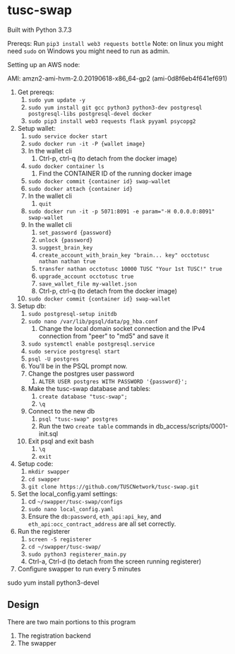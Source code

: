 # tusc-swap

Built with Python 3.7.3

Prereqs:
Run `pip3 install web3 requests bottle`
Note: on linux you might need `sudo` on Windows you might need to run as admin.

Setting up an AWS node:

AMI: amzn2-ami-hvm-2.0.20190618-x86_64-gp2 (ami-0d8f6eb4f641ef691)


1. Get prereqs:
    1. `sudo yum update -y`
    1. `sudo yum install git gcc python3 python3-dev postgresql postgresql-libs postgresql-devel docker`
    1. `sudo pip3 install web3 requests flask pyyaml psycopg2`
1. Setup wallet:
    1. `sudo service docker start`
    1. `sudo docker run -it -P {wallet image}`
    1. In the wallet cli
        1. Ctrl-p, ctrl-q (to detach from the docker image)
    1. `sudo docker container ls`
        1. Find the CONTAINER ID of the running docker image
    1. `sudo docker commit {container id} swap-wallet`
    1. `sudo docker attach {container id}`
    1. In the wallet cli
        1. `quit`
    1. `sudo docker run -it -p 5071:8091 -e param="-H 0.0.0.0:8091" swap-wallet`
    1. In the wallet cli
        1. `set_password {password}`
        1. `unlock {password}`
        1. `suggest_brain_key`
        1. `create_account_with_brain_key "brain... key" occtotusc nathan nathan true`
        1. `transfer nathan occtotusc 10000 TUSC "Your 1st TUSC!" true`
        1. `upgrade_account occtotusc true`
        1. `save_wallet_file my-wallet.json`
        1. Ctrl-p, ctrl-q (to detach from the docker image)
    1. `sudo docker commit {container id} swap-wallet`
1. Setup db:
    1. `sudo postgresql-setup initdb`
    1. `sudo nano /var/lib/pgsql/data/pg_hba.conf`
        1. Change the local domain socket connection and the IPv4 connection from "peer" to "md5" and save it
    1. `sudo systemctl enable postgresql.service`
    1. `sudo service postgresql start`
    1. `psql -U postgres`
    1. You'll be in the PSQL prompt now.
    1. Change the postgres user password
        1. `ALTER USER postgres WITH PASSWORD '{password}';`
    1. Make the tusc-swap database and tables:
        1. `create database "tusc-swap";`
        1. `\q`
    1. Connect to the new db
        1. `psql "tusc-swap" postgres`
        1. Run the two `create table` commands in db_access/scripts/0001-init.sql
    1. Exit psql and exit bash
        1. `\q`
        1. `exit`
1. Setup code:
    1. `mkdir swapper`
    1. `cd swapper`
    1. `git clone https://github.com/TUSCNetwork/tusc-swap.git`
1. Set the local_config.yaml settings:
    1. cd `~/swapper/tusc-swap/configs`
    1. `sudo nano local_config.yaml`
    1. Ensure the `db:password`, `eth_api:api_key`, and `eth_api:occ_contract_address` are all set correctly.
1. Run the registerer
    1. `screen -S registerer`
    1. `cd ~/swapper/tusc-swap/`
    1. `sudo python3 registerer_main.py`
    1. Ctrl-a, Ctrl-d (to detach from the screen running registerer)
1. Configure swapper to run every 5 minutes

 

sudo yum install python3-devel
## Design

There are two main portions to this program
1. The registration backend
2. The swapper
